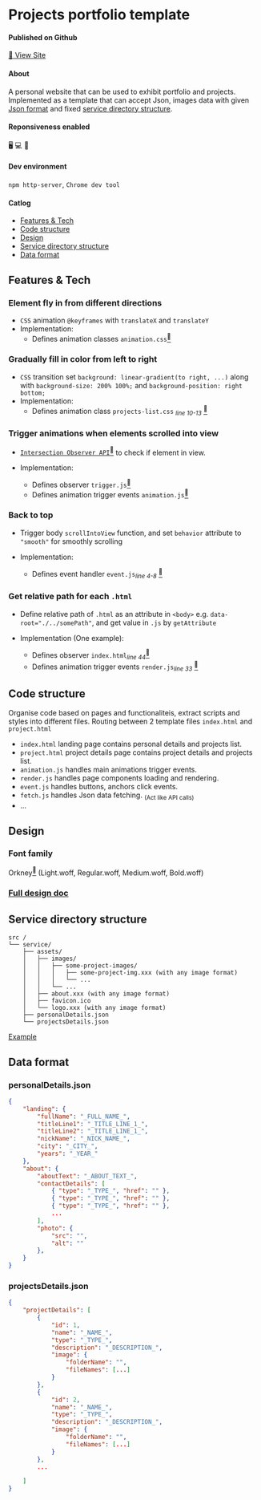 # Projects portfolio template

#### Published on Github

[:dart: View Site](https://god-t.github.io/Projects-portfolio-template/index.html)

#### About

A personal website that can be used to exhibit portfolio and projects. Implemented as a template that can accept Json, images data with given [Json format](#json-format) and fixed [service directory structure](#service-directory-structure).

#### Reponsiveness enabled

:desktop_computer: :computer: :iphone:

#### Dev environment

`npm http-server`, `Chrome dev tool`

#### Catlog

-   [Features & Tech](#features--tech)
-   [Code structure](#code-structure)
-   [Design](#design)
-   [Service directory structure](#service-directory-structure)
-   [Data format](#data-format)

## Features & Tech

### Element fly in from different directions

-   `CSS` animation `@keyframes` with `translateX` and `translateY`
-   Implementation:
    -   Defines animation classes `animation.css`[<sup>:link:</sup>](https://github.com/God-T/Projects-portfolio-template/blob/main/src/css/animation.css)

### Gradually fill in color from left to right

-   `CSS` transition set `background: linear-gradient(to right, ...)` along with `background-size: 200% 100%;` and `background-position: right bottom;`
-   Implementation:
    -   Defines animation class `projects-list.css` <sub>_line 10-13_</sub> [<sup>:link:</sup>](https://github.com/God-T/Projects-portfolio-template/blob/main/src/css/projects-list.css)

### Trigger animations when elements scrolled into view

-   [`Intersection Observer API`](https://blog.webdevsimplified.com/2022-01/intersection-observer/)[<sup>:link:</sup>](https://blog.webdevsimplified.com/2022-01/intersection-observer/) to check if element in view.

-   Implementation:
    -   Defines observer `trigger.js`[<sup>:link:</sup>](https://github.com/God-T/Projects-portfolio-template/blob/main/src/js/common/trigger.js)
    -   Defines animation trigger events `animation.js`[<sup>:link:</sup>](https://github.com/God-T/Projects-portfolio-template/blob/main/src/js/common/animation.js)

### Back to top

-   Trigger body `scrollIntoView` function, and set `behavior` attribute to `"smooth"` for smoothly scrolling

-   Implementation:
    -   Defines event handler `event.js`<sub>_line 4-8_</sub> [<sup>:link:</sup>](https://github.com/God-T/Projects-portfolio-template/blob/main/src/js/common/event.js)

### Get relative path for each `.html`

-   Define relative path of `.html` as an attribute in `<body>` e.g. `data-root="./../somePath"`, and get value in `.js` by `getAttribute`

-   Implementation (One example):
    -   Defines observer `index.html`<sub>_line 44_</sub>[<sup>:link:</sup>](https://github.com/God-T/Projects-portfolio-template/blob/main/src/index.html)
    -   Defines animation trigger events `render.js`<sub>_line 33_</sub> [<sup>:link:</sup>](https://github.com/God-T/Projects-portfolio-template/blob/main/src/js/common/render.js)

## Code structure

Organise code based on pages and functionaliteis, extract scripts and styles into different files. Routing between 2 template files `index.html` and `project.html`

-   `index.html` landing page contains personal details and projects list.
-   `project.html` project details page contains project details and projects list.
    <br>
-   `animation.js` handles main animations trigger events.
-   `render.js` handles page components loading and rendering.
-   `event.js` handles buttons, anchors click events.
-   `fetch.js` handles Json data fetching. <sub>(Act like API calls)<sub>
-   ...

## Design

### Font family

Orkney[<sup>:link:</sup>](https://github.com/God-T/Projects-portfolio-template/tree/main/src/assets/fonts) (Light.woff, Regular.woff, Medium.woff, Bold.woff)

### [Full design doc](./design.pdf)

## Service directory structure

```
src /
└── service/
    ├── assets/
    │   ├── images/
    │   │   ├── some-project-images/
    │   │   │   ├── some-project-img.xxx (with any image format)
    │   │   │   └── ...
    │   │   └── ...
    │   ├── about.xxx (with any image format)
    │   ├── favicon.ico
    │   └── logo.xxx (with any image format)
    ├── personalDetails.json
    └── projectsDetails.json
```

[Example](https://github.com/God-T/Projects-portfolio-template/tree/main/src/service-template)

## Data format

### personalDetails.json

```JSON
{
    "landing": {
        "fullName": "_FULL_NAME_",
        "titleLine1": "_TITLE_LINE_1_",
        "titleLine2": "_TITLE_LINE_1_",
        "nickName": "_NICK_NAME_",
        "city": "_CITY_",
        "years": "_YEAR_"
    },
    "about": {
        "aboutText": "_ABOUT_TEXT_",
        "contactDetails": [
            { "type": "_TYPE_", "href": "" },
            { "type": "_TYPE_", "href": "" },
            { "type": "_TYPE_", "href": "" },
            ...
        ],
        "photo": {
            "src": "",
            "alt": ""
        },
    }
}
```

### projectsDetails.json

```JSON
{
    "projectDetails": [
        {
            "id": 1,
            "name": "_NAME_",
            "type": "_TYPE_",
            "description": "_DESCRIPTION_",
            "image": {
                "folderName": "",
                "fileNames": [...]
            }
        },
        {
            "id": 2,
            "name": "_NAME_",
            "type": "_TYPE_",
            "description": "_DESCRIPTION_",
            "image": {
                "folderName": "",
                "fileNames": [...]
            }
        },
        ...

    ]
}
```
